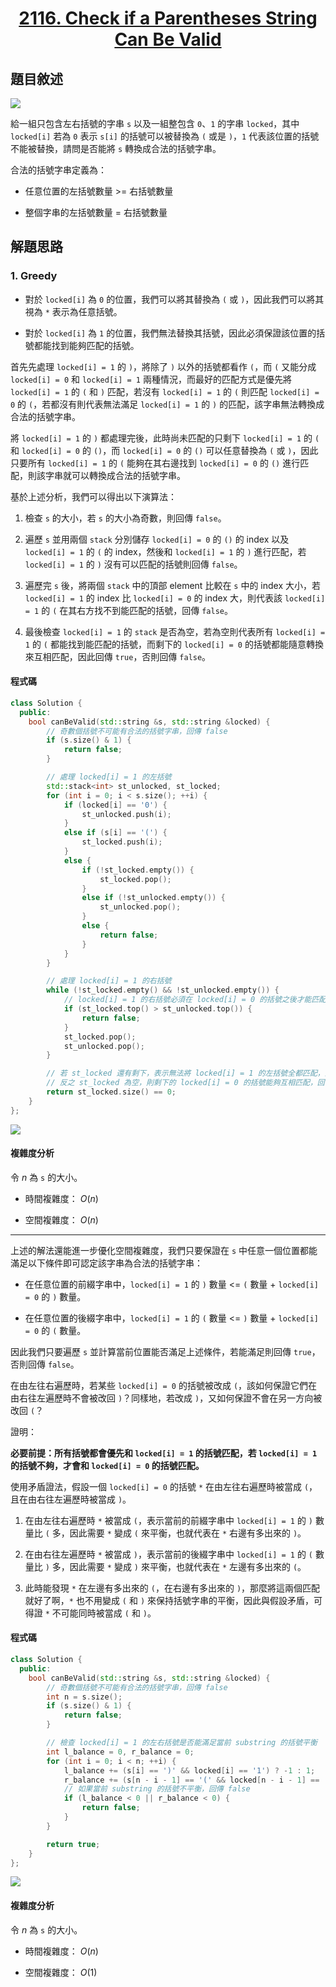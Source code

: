 # <center> [2116. Check if a Parentheses String Can Be Valid](https://leetcode.com/problems/check-if-a-parentheses-string-can-be-valid/description/) </center>

## 題目敘述

[![](https://raw.githubusercontent.com/reese60525/ForPicGo/main/ForPicGo/Pictures/202501121310553.png)](https://raw.githubusercontent.com/reese60525/ForPicGo/main/ForPicGo/Pictures/202501121310553.png)

給一組只包含左右括號的字串 `s` 以及一組整包含 `0`、`1` 的字串 `locked`，其中 `locked[i]` 若為 `0` 表示 `s[i]` 的括號可以被替換為 `(` 或是 `)`，`1` 代表該位置的括號不能被替換，請問是否能將 `s` 轉換成合法的括號字串。

合法的括號字串定義為：

- 任意位置的左括號數量 >= 右括號數量

- 整個字串的左括號數量 = 右括號數量

## 解題思路

### 1. Greedy

- 對於 `locked[i]` 為 `0` 的位置，我們可以將其替換為 `(` 或 `)`，因此我們可以將其視為 `*` 表示為任意括號。

- 對於 `locked[i]` 為 `1` 的位置，我們無法替換其括號，因此必須保證該位置的括號都能找到能夠匹配的括號。

首先先處理 `locked[i] = 1` 的 `)`，將除了 `)` 以外的括號都看作 `(`，而 `(` 又能分成 `locked[i] = 0` 和 `locked[i] = 1` 兩種情況，而最好的匹配方式是優先將 `locked[i] = 1` 的 `(` 和 `)` 匹配，若沒有 `locked[i] = 1` 的 `(` 則匹配 `locked[i] = 0` 的 `(`，若都沒有則代表無法滿足 `locked[i] = 1` 的 `)` 的匹配，該字串無法轉換成合法的括號字串。

將 `locked[i] = 1` 的 `)` 都處理完後，此時尚未匹配的只剩下 `locked[i] = 1` 的 `(` 和 `locked[i] = 0` 的 `()`，而 `locked[i] = 0` 的 `()` 可以任意替換為 `(` 或 `)`，因此只要所有 `locked[i] = 1` 的 `(` 能夠在其右邊找到 `locked[i] = 0` 的 `()` 進行匹配，則該字串就可以轉換成合法的括號字串。

基於上述分析，我們可以得出以下演算法：

1. 檢查 `s` 的大小，若 `s` 的大小為奇數，則回傳 `false`。

2. 遍歷 `s` 並用兩個 `stack` 分別儲存 `locked[i] = 0` 的 `()` 的 index 以及 `locked[i] = 1` 的 `(` 的 index，然後和 `locked[i] = 1` 的 `)` 進行匹配，若 `locked[i] = 1` 的 `)` 沒有可以匹配的括號則回傳 `false`。

3. 遍歷完 `s` 後，將兩個 `stack` 中的頂部 element 比較在 `s` 中的 index 大小，若 `locked[i] = 1` 的 index 比 `locked[i] = 0` 的 index 大，則代表該 `locked[i] = 1` 的 `(` 在其右方找不到能匹配的括號，回傳 `false`。

4. 最後檢查 `locked[i] = 1` 的 `stack` 是否為空，若為空則代表所有 `locked[i] = 1` 的 `(` 都能找到能匹配的括號，而剩下的 `locked[i] = 0` 的括號都能隨意轉換來互相匹配，因此回傳 `true`，否則回傳 `false`。

#### 程式碼

```cpp {.line-numbers}
class Solution {
  public:
    bool canBeValid(std::string &s, std::string &locked) {
        // 奇數個括號不可能有合法的括號字串，回傳 false
        if (s.size() & 1) {
            return false;
        }

        // 處理 locked[i] = 1 的左括號
        std::stack<int> st_unlocked, st_locked;
        for (int i = 0; i < s.size(); ++i) {
            if (locked[i] == '0') {
                st_unlocked.push(i);
            }
            else if (s[i] == '(') {
                st_locked.push(i);
            }
            else {
                if (!st_locked.empty()) {
                    st_locked.pop();
                }
                else if (!st_unlocked.empty()) {
                    st_unlocked.pop();
                }
                else {
                    return false;
                }
            }
        }

        // 處理 locked[i] = 1 的右括號
        while (!st_locked.empty() && !st_unlocked.empty()) {
            // locked[i] = 1 的右括號必須在 locked[i] = 0 的括號之後才能匹配
            if (st_locked.top() > st_unlocked.top()) {
                return false;
            }
            st_locked.pop();
            st_unlocked.pop();
        }

        // 若 st_locked 還有剩下，表示無法將 locked[i] = 1 的左括號全都匹配，回傳 false
        // 反之 st_locked 為空，則剩下的 locked[i] = 0 的括號能夠互相匹配，回傳 true
        return st_locked.size() == 0;
    }
};
```

[![](https://raw.githubusercontent.com/reese60525/ForPicGo/main/ForPicGo/Pictures/202501121446585.png)](https://raw.githubusercontent.com/reese60525/ForPicGo/main/ForPicGo/Pictures/202501121446585.png)

#### 複雜度分析

令 $n$ 為 `s` 的大小。

- 時間複雜度： $O(n)$

- 空間複雜度： $O(n)$

---

上述的解法還能進一步優化空間複雜度，我們只要保證在 `s` 中任意一個位置都能滿足以下條件即可認定該字串為合法的括號字串：

- 在任意位置的前綴字串中，`locked[i] = 1` 的 `)` 數量 <= `(` 數量 + `locked[i] = 0` 的 `)` 數量。

- 在任意位置的後綴字串中，`locked[i] = 1` 的 `(` 數量 <= `)` 數量 + `locked[i] = 0` 的 `(` 數量。

因此我們只要遍歷 `s` 並計算當前位置能否滿足上述條件，若能滿足則回傳 `true`，否則回傳 `false`。

在由左往右遍歷時，若某些 `locked[i] = 0` 的括號被改成 `(`，該如何保證它們在由右往左遍歷時不會被改回 `)`？同樣地，若改成 `)`，又如何保證不會在另一方向被改回 `(`？

證明：

**必要前提：所有括號都會優先和 `locked[i] = 1` 的括號匹配，若 `locked[i] = 1` 的括號不夠，才會和 `locked[i] = 0` 的括號匹配。**

使用矛盾證法，假設一個 `locked[i] = 0` 的括號 `*` 在由左往右遍歷時被當成 `(`，且在由右往左遍歷時被當成 `)`。

1. 在由左往右遍歷時 `*` 被當成 `(`，表示當前的前綴字串中 `locked[i] = 1` 的 `)` 數量比 `(` 多，因此需要 `*` 變成 `(` 來平衡，也就代表在 `*` 右邊有多出來的 `)`。

2. 在由右往左遍歷時 `*` 被當成 `)`，表示當前的後綴字串中 `locked[i] = 1` 的 `(` 數量比 `)` 多，因此需要 `*` 變成 `)` 來平衡，也就代表在 `*` 左邊有多出來的 `(`。

3. 此時能發現 `*` 在左邊有多出來的 `(`，在右邊有多出來的 `)`，那麼將這兩個匹配就好了啊，`*` 也不用變成 `(` 和 `)` 來保持括號字串的平衡，因此與假設矛盾，可得證 `*` 不可能同時被當成 `(` 和 `)`。

#### 程式碼

```cpp {.line-numbers}
class Solution {
  public:
    bool canBeValid(std::string &s, std::string &locked) {
        // 奇數個括號不可能有合法的括號字串，回傳 false
        int n = s.size();
        if (s.size() & 1) {
            return false;
        }

        // 檢查 locked[i] = 1 的左右括號是否能滿足當前 substring 的括號平衡
        int l_balance = 0, r_balance = 0;
        for (int i = 0; i < n; ++i) {
            l_balance += (s[i] == ')' && locked[i] == '1') ? -1 : 1;
            r_balance += (s[n - i - 1] == '(' && locked[n - i - 1] == '1') ? -1 : 1;
            // 如果當前 substring 的括號不平衡，回傳 false
            if (l_balance < 0 || r_balance < 0) {
                return false;
            }
        }

        return true;
    }
};
```

[![](https://raw.githubusercontent.com/reese60525/ForPicGo/main/ForPicGo/Pictures/202501121443072.png)](https://raw.githubusercontent.com/reese60525/ForPicGo/main/ForPicGo/Pictures/202501121443072.png)

#### 複雜度分析

令 $n$ 為 `s` 的大小。

- 時間複雜度： $O(n)$

- 空間複雜度： $O(1)$
